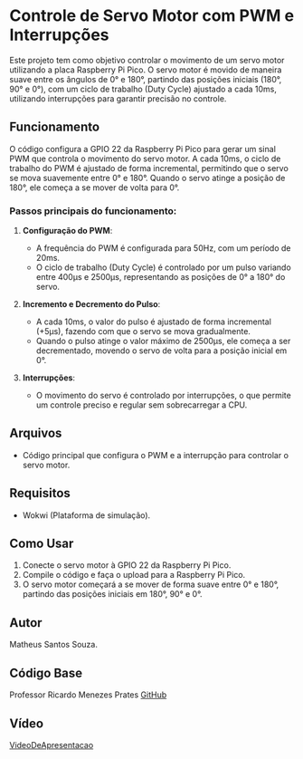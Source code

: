 # Controle de Servo Motor com PWM e Interrupções

Este projeto tem como objetivo controlar o movimento de um servo motor utilizando a placa Raspberry Pi Pico. O servo motor é movido de maneira suave entre os ângulos de 0° e 180°, partindo das posições iniciais (180°, 90° e 0°), com um ciclo de trabalho (Duty Cycle) ajustado a cada 10ms, utilizando interrupções para garantir precisão no controle.

## Funcionamento

O código configura a GPIO 22 da Raspberry Pi Pico para gerar um sinal PWM que controla o movimento do servo motor. A cada 10ms, o ciclo de trabalho do PWM é ajustado de forma incremental, permitindo que o servo se mova suavemente entre 0° e 180°. Quando o servo atinge a posição de 180°, ele começa a se mover de volta para 0°.

### Passos principais do funcionamento:

1. **Configuração do PWM**:
   - A frequência do PWM é configurada para 50Hz, com um período de 20ms.
   - O ciclo de trabalho (Duty Cycle) é controlado por um pulso variando entre 400µs e 2500µs, representando as posições de 0° a 180° do servo.

2. **Incremento e Decremento do Pulso**:
   - A cada 10ms, o valor do pulso é ajustado de forma incremental (+5µs), fazendo com que o servo se mova gradualmente.
   - Quando o pulso atinge o valor máximo de 2500µs, ele começa a ser decrementado, movendo o servo de volta para a posição inicial em 0°.

3. **Interrupções**:
   - O movimento do servo é controlado por interrupções, o que permite um controle preciso e regular sem sobrecarregar a CPU.

## Arquivos

- Código principal que configura o PWM e a interrupção para controlar o servo motor.

## Requisitos

- Wokwi (Plataforma de simulação).

## Como Usar

1. Conecte o servo motor à GPIO 22 da Raspberry Pi Pico.
2. Compile o código e faça o upload para a Raspberry Pi Pico.
3. O servo motor começará a se mover de forma suave entre 0° e 180°, partindo das posições iniciais em 180°, 90° e 0°.

## Autor

Matheus Santos Souza.

## Código Base

Professor Ricardo Menezes Prates [GitHub](https://github.com/rmprates84/pwm_duty_cycle.git)

## Vídeo

[VideoDeApresentacao](https://youtu.be/--G7rcpNSAM)
